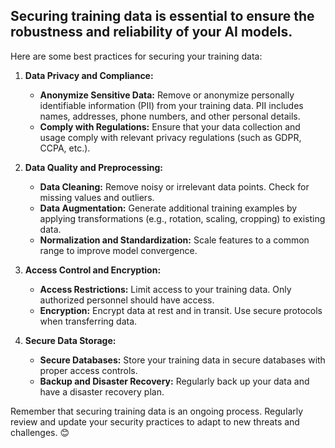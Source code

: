 ## Securing training data is essential to ensure the robustness and reliability of your AI models. 

Here are some best practices for securing your training data:

1. **Data Privacy and Compliance:**
   - **Anonymize Sensitive Data:** Remove or anonymize personally identifiable information (PII) from your training data. PII includes names, addresses, phone numbers, and other personal details.
   - **Comply with Regulations:** Ensure that your data collection and usage comply with relevant privacy regulations (such as GDPR, CCPA, etc.).

2. **Data Quality and Preprocessing:**
   - **Data Cleaning:** Remove noisy or irrelevant data points. Check for missing values and outliers.
   - **Data Augmentation:** Generate additional training examples by applying transformations (e.g., rotation, scaling, cropping) to existing data.
   - **Normalization and Standardization:** Scale features to a common range to improve model convergence.

3. **Access Control and Encryption:**
   - **Access Restrictions:** Limit access to your training data. Only authorized personnel should have access.
   - **Encryption:** Encrypt data at rest and in transit. Use secure protocols when transferring data.

4. **Secure Data Storage:**
   - **Secure Databases:** Store your training data in secure databases with proper access controls.
   - **Backup and Disaster Recovery:** Regularly back up your data and have a disaster recovery plan.

Remember that securing training data is an ongoing process. Regularly review and update your security practices to adapt to new threats and challenges. 😊
